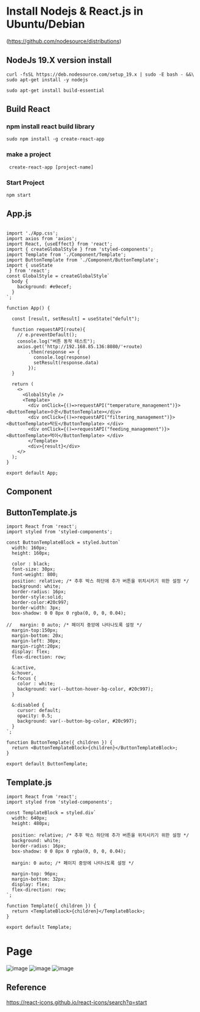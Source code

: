 # Install Nodejs & React.js in Ubuntu/Debian
(https://github.com/nodesource/distributions)

## NodeJs 19.X version install

```
curl -fsSL https://deb.nodesource.com/setup_19.x | sudo -E bash - &&\
sudo apt-get install -y nodejs
```

```
sudo apt-get install build-essential
```

## Build React

### npm install react build library

```
sudo npm install -g create-react-app
```

### make a project

```
 create-react-app [project-name]
```

### Start Project

```
npm start
```

## App.js

```

import './App.css';
import axios from 'axios';
import React, {useEffect} from 'react';
import { createGlobalStyle } from 'styled-components';
import Template from './Component/Template';
import ButtonTemplate from './Component/ButtonTemplate';
import { useState
 } from 'react';
const GlobalStyle = createGlobalStyle`
  body {
    background: #e9ecef;
  }
`;

function App() {
  
  const [result, setResult] = useState("defult");
  
  function requestAPI(route){
    // e.preventDefault();
    console.log("버튼 동작 테스트");
    axios.get('http://192.168.85.136:8080/'+route)
        .then(response => {
          console.log(response)
          setResult(response.data)
        });
  }

  return (
    <>
      <GlobalStyle />
      <Template>
        <div onClick={()=>requestAPI("temperature_management")}><ButtonTemplate>수온</ButtonTemplate></div>
        <div onClick={()=>requestAPI("filtering_management")}><ButtonTemplate>탁도</ButtonTemplate> </div>
        <div onClick={()=>requestAPI("feeding_management")}><ButtonTemplate>먹이</ButtonTemplate> </div>
        </Template>
        <div>{result}</div>
    </>
  );
}

export default App;
```

## Component

## ButtonTemplate.js
```
import React from 'react';
import styled from 'styled-components';

const ButtonTemplateBlock = styled.button`
  width: 160px;
  height: 160px;

  color : black;
  font-size: 30px;
  font-weight: 800;
  position: relative; /* 추후 박스 하단에 추가 버튼을 위치시키기 위한 설정 */
  background: white;
  border-radius: 16px;
  border-style:solid;
  border-color:#20c997;
  border-width: 3px;
  box-shadow: 0 0 8px 0 rgba(0, 0, 0, 0.04);

//   margin: 0 auto; /* 페이지 중앙에 나타나도록 설정 */
  margin-top:150px;
  margin-bottom: 20x;
  margin-left: 30px;
  margin-right:20px;
  display: flex;
  flex-direction: row;

  &:active,
  &:hover,
  &:focus {
    color : white;
    background: var(--button-hover-bg-color, #20c997);
  }

  &:disabled {
    cursor: default;
    opacity: 0.5;
    background: var(--button-bg-color, #20c997);
  }
`;

function ButtonTemplate({ children }) {
  return <ButtonTemplateBlock>{children}</ButtonTemplateBlock>;
}

export default ButtonTemplate;
```

## Template.js

```
import React from 'react';
import styled from 'styled-components';

const TemplateBlock = styled.div`
  width: 640px;
  height: 480px;

  position: relative; /* 추후 박스 하단에 추가 버튼을 위치시키기 위한 설정 */
  background: white;
  border-radius: 16px;
  box-shadow: 0 0 8px 0 rgba(0, 0, 0, 0.04);

  margin: 0 auto; /* 페이지 중앙에 나타나도록 설정 */

  margin-top: 96px;
  margin-bottom: 32px;
  display: flex;
  flex-direction: row;
`;

function Template({ children }) {
  return <TemplateBlock>{children}</TemplateBlock>;
}

export default Template;
```
# Page

![image](https://user-images.githubusercontent.com/81907470/204751462-fe915ee3-9b67-4e53-b1e3-1fece190f848.png)
![image](https://user-images.githubusercontent.com/81907470/204751494-b2e0ba5f-2c7d-4132-aa1c-cabab6948177.png)
![image](https://user-images.githubusercontent.com/81907470/204751558-922000ea-531b-4456-ae9f-bd520a6823e5.png)



## Reference

https://react-icons.github.io/react-icons/search?q=start
